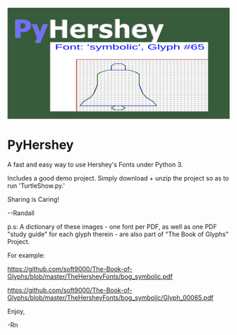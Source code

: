 ![Logo](https://github.com/soft9000/PyHershey/blob/master/PyHersheyLogo.png)
# PyHershey
A fast and easy way to use Hershey's Fonts under Python 3.

Includes a good demo project. Simply download + unzip the project so as to run 'TurtleShow.py.'

Sharing is Caring!

--Randall


p.s: A dictionary of these images - one font per PDF, as well as one PDF "study guide" for each glyph therein - are also part of "The Book of Glyphs" Project.

For example:

https://github.com/soft9000/The-Book-of-Glyphs/blob/master/TheHersheyFonts/bog_symbolic.pdf

https://github.com/soft9000/The-Book-of-Glyphs/blob/master/TheHersheyFonts/bog_symbolic/Glyph_00065.pdf

Enjoy,

-Rn
